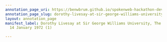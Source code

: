 ```yaml
---
annotation_page_uri: https://benwbrum.github.io/spokenweb-hackathon-development/annotations/dorothy-livesay-at-sir-george-williams-university-the-poetry-series-14-january-1972-1--canvas-1-dorothy-livesay.json
annotation_page_slug: dorothy-livesay-at-sir-george-williams-university-the-poetry-series-14-january-1972-1--canvas-1-dorothy-livesay
layout: annotation_page
manifest_label: Dorothy Livesay at Sir George Williams University, The Poetry Series,
  14 January 1972 (1)

---
```

